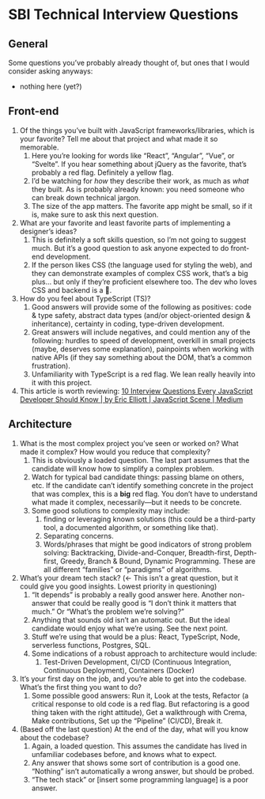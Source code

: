 # SBI Technical Interview Questions
## General
Some questions you’ve probably already thought of, but ones that I would consider asking anyways:
* nothing here (yet?)

## Front-end
1. Of the things you’ve built with JavaScript frameworks/libraries, which is your favorite? Tell me about that project and what made it so memorable.
	1. Here you’re looking for words like “React”, “Angular”, “Vue”, or “Svelte”. If you hear something about jQuery as the favorite, that’s probably a red flag. Definitely a yellow flag.
	2. I’d be watching for _how_ they describe their work, as much as _what_ they built.  As is probably already known: you need someone who can break down technical jargon.
	3. The size of the app matters. The favorite app might be small, so if it is, make sure to ask this next question.
2. What are your favorite and least favorite parts of implementing a designer’s ideas?
	1. This is definitely a soft skills question, so I’m not going to suggest much. But it’s a good question to ask anyone expected to do front-end development.
	2. If the person likes CSS (the language used for styling the web), and they can demonstrate examples of complex CSS work, that’s a big plus… but only if they’re proficient elsewhere too. The dev who loves CSS and backend is a 🦄.
3. How do you feel about TypeScript (TS)? 
	1. Good answers will provide some of the following as positives: code & type safety, abstract data types (and/or object-oriented design & inheritance), certainty in coding, type-driven development.
	2. Great answers will include negatives, and could mention any of the following: hurdles to speed of development, overkill in small projects (maybe, deserves some explanation), painpoints when working with native APIs (if they say something about the DOM, that’s a common frustration).
	3. Unfamiliarity with TypeScript is a red flag. We lean really heavily into it with this project.
4. This article is worth reviewing: [10 Interview Questions Every JavaScript Developer Should Know | by Eric Elliott | JavaScript Scene | Medium](https://medium.com/javascript-scene/10-interview-questions-every-javascript-developer-should-know-6fa6bdf5ad95)


## Architecture
1. What is the most complex project you’ve seen or worked on? What made it complex? How would you reduce that complexity?
	1. This is obviously a loaded question. The last part assumes that the candidate will know how to simplify a complex problem.
	2. Watch for typical bad candidate things: passing blame on others, etc. If the candidate can’t identify something concrete in the project that was complex, this is a **big** red flag. You don’t have to understand what made it complex, necessarily—but it needs to be concrete.
	3. Some good solutions to complexity may include: 
		1. finding or leveraging known solutions (this could be a third-party tool, a documented algorithm, or something like that).
		2. Separating concerns.
		3. Words/phrases that might be good indicators of strong problem solving: Backtracking, Divide-and-Conquer, Breadth-first, Depth-first, Greedy, Branch & Bound, Dynamic Programming. These are all different “families” or “paradigms” of algorithms.
2. What’s your dream tech stack? (<- This isn’t a great question, but it could give you good insights. Lowest priority in questioning)
	1. “It depends” is probably a really good answer here. Another non-answer that could be really good is “I don’t think it matters that much.” Or “What’s the problem we’re solving?”
	2. Anything that sounds old isn’t an automatic out. But the ideal candidate would enjoy what we’re using. See the next point.
	3. Stuff we’re using that would be a plus: React, TypeScript, Node, serverless functions, Postgres, SQL.
	4. Some indications of a robust approach to architecture would include:
		1. Test-Driven Development, CI/CD (Continuous Integration, Continuous Deployment), Containers (Docker)
3. It’s your first day on the job, and you’re able to get into the codebase. What’s the first thing you want to do?
	1. Some possible good answers: Run it, Look at the tests, Refactor (a critical response to old code is a red flag. But refactoring is a good thing taken with the right attitude), Get a walkthrough with Crema, Make contributions, Set up the “Pipeline” (CI/CD), Break it.
4. (Based off the last question) At the end of the day, what will you know about the codebase?
	1. Again, a loaded question. This assumes the candidate has lived in unfamiliar codebases before, and knows what to expect.
	2. Any answer that shows some sort of contribution is a good one. “Nothing” isn’t automatically a wrong answer, but should be probed.
	3. “The tech stack” or [insert some programming language] is a poor answer.
